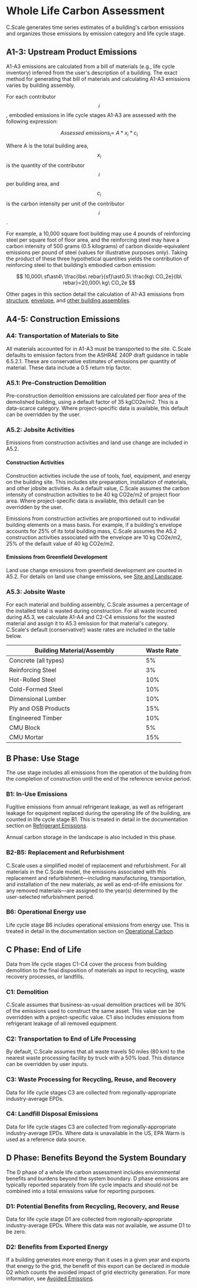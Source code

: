 # Whole Life Carbon Assessment

C.Scale generates time series estimates of a building's carbon emissions and organizes those emissions by emission category and life cycle stage.&#x20;

## A1-3: Upstream Product Emissions

A1-A3 emissions are calculated from a bill of materials (e.g., life cycle inventory) inferred from the user's description of a building. The exact method for generating that bill of materials and calculating A1-A3 emissions varies by building assembly.&#x20;

For each contributor $$i$$, embodied emissions in life cycle stages A1-A3 are assessed with the following expression:

$$
{Assessed\ emissions}_i=\ A\ast x_i\ast c_i
$$

Where A is the total building area, $$x_i$$ is the quantity of the contributor $$i$$ per building area, and $$c_i$$ is the carbon intensity per unit of the contributor $$i$$.

For example, a 10,000 square foot building may use 4 pounds of reinforcing steel per square foot of floor area, and the reinforcing steel may have a carbon intensity of 500 grams (0.5 kilograms) of carbon dioxide-equivalent emissions per pound of steel (values for illustrative purposes only). Taking the product of these three hypothetical quantities yields the contribution of reinforcing steel to that building’s embodied carbon emission:

$$
10,000\ sf\ast4\ \frac{lbs\ rebar}{sf}\ast0.5\ \frac{kg\ CO_2e}{lb\ rebar}=20,000\ kg\ CO_2e
$$

Other pages in this section detail the calculation of A1-A3 emissions from [structure](structure.md), [envelope](enclosure.md), and [other building assemblies](other-building-assemblies.md).&#x20;

## A4-5: Construction Emissions

### A4: Transportation of Materials to Site

All materials accounted for in A1-A3 must be transported to the site. C.Scale defaults to emission factors from the ASHRAE 240P draft guidance in table 6.5.2.1. These are conservative estimates of emissions per quantity of material. These data include a 0.5 return trip factor.&#x20;

### A5.1: Pre-Construction Demolition

Pre-construction demolition emissions are calculated per floor area of the demolished building, using a default factor of 35 kgCO2e/m2. This is a data-scarce category. Where project-specific data is available, this default can be overridden by the user.

### A5.2: Jobsite Activities

Emissions from construction activities and land use change are included in A5.2.&#x20;

#### Construction Activities&#x20;

Construction activities include the use of tools, fuel, equipment, and energy on the building site. This includes site preparation, installation of materials, and other jobsite activities. As a default value, C.Scale assumes the carbon intensity of construction activities to be 40 kg CO2e/m2 of project floor area. Where project-specific data is available, this default can be overridden by the user.

Emissions from construction activities are proportioned out to indivudal building elements on a mass basis. For example, if a building's envelope accounts for 25% of its total building mass, C.Scale assumes the A5.2 construction activities associated with the envelope are 10 kg CO2e/m2, 25% of the default value of 40 kg CO2e/m2.&#x20;

#### Emissions from Greenfield Development

Land use change emissions from greenfield development are counted in A5.2. For details on land use change emissions, see [Site and Landscape](site-and-landscape.md).&#x20;

### A5.3: Jobsite Waste

For each material and building assembly, C.Scale assumes a percentage of the installed total is wasted during construction. For all waste incurred during A5.3, we calculate A1-A4 and C2-C4 emissions for the wasted material and assign it to A5.3 emission for that material's category. C.Scale's default (conservative!) waste rates are included in the table below.&#x20;

<table><thead><tr><th width="355">Building Material/Assembly</th><th>Waste Rate</th></tr></thead><tbody><tr><td>Concrete (all types)</td><td>5%</td></tr><tr><td>Reinforcing Steel</td><td>3%</td></tr><tr><td>Hot-Rolled Steel</td><td>10%</td></tr><tr><td>Cold-Formed Steel</td><td>10%</td></tr><tr><td>Dimensional Lumber</td><td>10%</td></tr><tr><td>Ply and OSB Products</td><td>15%</td></tr><tr><td>Engineered Timber</td><td>10%</td></tr><tr><td>CMU Block</td><td>5%</td></tr><tr><td>CMU Mortar</td><td>15%</td></tr></tbody></table>

## B Phase: Use Stage

The use stage includes all emissions from the operation of the building from the completion of construction until the end of the reference service period.&#x20;

### B1: In-Use Emissions

Fugitive emissions from annual refrigerant leakage, as well as refrigerant leakage for equipment replaced during the operating life of the building,  are counted in life cycle stage B1. This is treated in detail in the documentation section on [Refrigerant Emissions](refrigerant-emissions.md).

Annual carbon storage in the landscape is also included in this phase.

### B2-B5: Replacement and Refurbishment

C.Scale uses a simplified model of replacement and refurbishment. For all materials in the C.Scale model, the emissions associated with this replacement and refurbishment—including manufacturing, transportation, and installation of the new materials, as well as end-of-life emissions for any removed materials—are assigned to the year(s) determined by the user-selected refurbishment period.&#x20;

### B6: Operational Energy use

Life cycle stage B6 includes operational emissions from energy use. This is treated in detail in the documentation section on [Operational Carbon](operational-carbon.md).&#x20;

## C Phase: End of Life

Data from life cycle stages C1-C4 cover the process from building demolition to the final disposition of materials as input to recycling, waste recovery processes, or landfills.&#x20;

### C1: Demolition

C.Scale assumes that business-as-usual demolition practices will be 30% of the emissions used to construct the same asset. This value can be overridden with a project-specific value. C1 also includes emissions from refrigerant leakage of all removed equipment.

### C2: Transportation to End of Life Processing

By default, C.Scale assumes that all waste travels 50 miles (80 km) to the nearest waste processing facility by truck with a 50% load. This distance can be overridden by user inputs.&#x20;

### C3: Waste Processing for Recycling, Reuse, and Recovery

Data for life cycle stages C3 are collected from regionally-appropriate industry-average EPDs.

### C4: Landfill Disposal Emissions

Data for life cycle stages C3 are collected from regionally-appropriate industry-average EPDs. Where data is unavailable in the US, EPA Warm is used as a reference data source.&#x20;

## D Phase: Benefits Beyond the System Boundary

The D phase of a whole life carbon assessment includes environmental benefits and burdens beyond the system boundary. D phase emissions are typically reported separately from life cycle impacts and should not be combined into a total emissions value for reporting purposes.

### D1: Potential Benefits from Recycling, Recovery, and Reuse

Data for life cycle stage D1 are collected from regionally-appropriate industry-average EPDs. Where this data was not available, we assume D1 to be zero.&#x20;

### D2: Benefits from Exported Energy

If a building generates more energy than it uses in a given year and exports that energy to the grid, the benefit of this export can be declared in module D2 which counts the avoided impact of grid electricity generation. For more information, see [Avoided Emissions](avoided-emissions.md).
